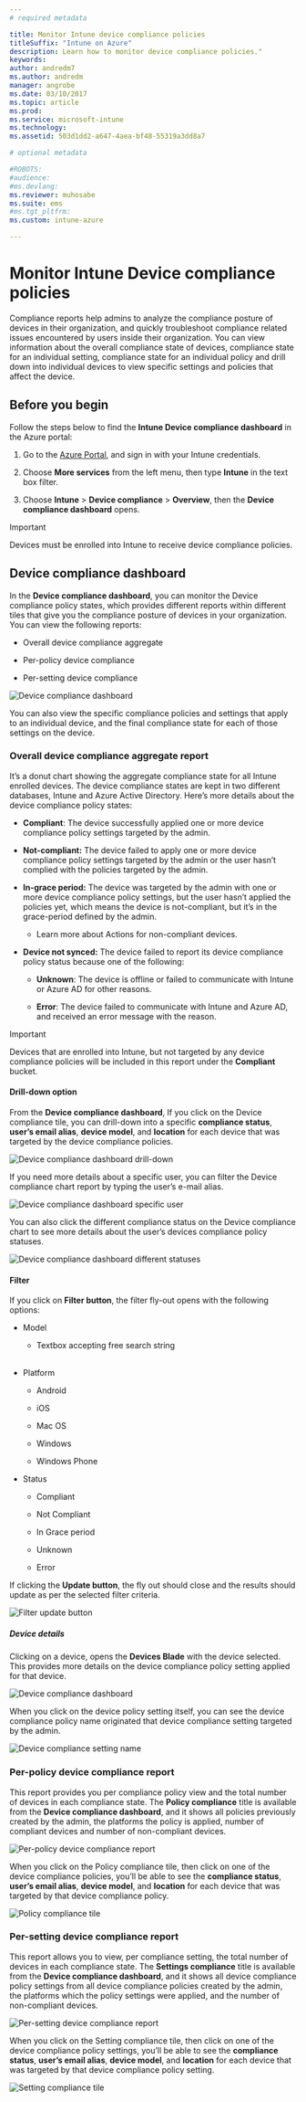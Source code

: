 ```yaml
---
# required metadata

title: Monitor Intune device compliance policies
titleSuffix: "Intune on Azure"
description: Learn how to monitor device compliance policies."
keywords:
author: andredm7
ms.author: andredm
manager: angrobe
ms.date: 03/10/2017
ms.topic: article
ms.prod:
ms.service: microsoft-intune
ms.technology:
ms.assetid: 503d1dd2-a647-4aea-bf48-55319a3dd8a7

# optional metadata

#ROBOTS:
#audience:
#ms.devlang:
ms.reviewer: muhosabe
ms.suite: ems
#ms.tgt_pltfrm:
ms.custom: intune-azure

---
```

# Monitor Intune Device compliance policies

Compliance reports help admins to analyze the compliance posture of devices in their organization, and quickly troubleshoot compliance related issues encountered by users inside their organization. You can view information about the overall compliance state of devices, compliance state for an individual setting, compliance state for an individual policy and drill down into individual devices to view specific settings and policies that affect the device.

## Before you begin

Follow the steps below to find the **Intune Device compliance dashboard** in the Azure portal:

1.  Go to the [Azure Portal](https://portal.azure.com), and sign in with your Intune credentials.

2.  Choose **More services** from the left menu, then type **Intune** in the text box filter.

3.  Choose **Intune** &gt; **Device compliance** &gt; **Overview**, then the **Device compliance dashboard** opens.

> [!IMPORTANT] 
> Devices must be enrolled into Intune to receive device compliance policies.

## Device compliance dashboard

In the **Device compliance dashboard**, you can monitor the Device compliance policy states, which provides different reports within different tiles that give you the compliance posture of devices in your organization. You can view the following reports:

-   Overall device compliance aggregate

-   Per-policy device compliance

-   Per-setting device compliance

![Device compliance dashboard](./media/idc-1.png)

You can also view the specific compliance policies and settings that apply to an individual device, and the final compliance state for each of those settings on the device.

### Overall device compliance aggregate report

It’s a donut chart showing the aggregate compliance state for all Intune enrolled devices. The device compliance states are kept in two different databases, Intune and Azure Active Directory. Here’s more details about the device compliance policy states:

-   **Compliant**: The device successfully applied one or more device compliance policy settings targeted by the admin.

-   **Not-compliant:** The device failed to apply one or more device compliance policy settings targeted by the admin or the user hasn’t complied with the policies targeted by the admin.

-   **In-grace period:** The device was targeted by the admin with one or more device compliance policy settings, but the user hasn’t applied the policies yet, which means the device is not-compliant, but it’s in the grace-period defined by the admin.

    -   Learn more about Actions for non-compliant devices.

-   **Device not synced:** The device failed to report its device compliance policy status because one of the following:

    -   **Unknown**: The device is offline or failed to communicate with Intune or Azure AD for other reasons.

    -   **Error**: The device failed to communicate with Intune and Azure AD, and received an error message with the reason.

> [!IMPORTANT] 
> Devices that are enrolled into Intune, but not targeted by any device compliance policies will be included in this report under the **Compliant** bucket.

#### Drill-down option

From the **Device compliance dashboard**, If you click on the Device compliance tile, you can drill-down into a specific **compliance status**, **user’s email alias**, **device model**, and **location** for each device that was targeted by the device compliance policies.

![Device compliance dashboard drill-down](./media/idc-2.png)

If you need more details about a specific user, you can filter the Device compliance chart report by typing the user’s e-mail alias.

![Device compliance dashboard specific user](./media/idc-3.png)

You can also click the different compliance status on the Device compliance chart to see more details about the user’s devices compliance policy statuses.

![Device compliance dashboard different statuses](./media/idc-4.png)

#### Filter

If you click on **Filter button**, the filter fly-out opens with the following options:

-   Model

    -   Textbox accepting free search string
<br></br>
-   Platform

    -   Android

    -   iOS

    -   Mac OS

    -   Windows

    -   Windows Phone

-   Status

    -   Compliant

    -   Not Compliant

    -   In Grace period

    -   Unknown

    -   Error

If clicking the **Update button**, the fly out should close and the results should update as per the selected filter criteria.

![Filter update button](./media/idc-5.png)

##### Device details

Clicking on a device, opens the **Devices Blade** with the device selected. This provides more details on the device compliance policy setting applied for that device.

![Device compliance dashboard](./media/idc-6.png)

When you click on the device policy setting itself, you can see the device compliance policy name originated that device compliance setting targeted by the admin.

![Device compliance setting name](./media/idc-7.png)

### Per-policy device compliance report

This report provides you per compliance policy view and the total number of devices in each compliance state. The **Policy compliance** title is available from the **Device compliance dashboard**, and it shows all policies previously created by the admin, the platforms the policy is applied, number of compliant devices and number of non-compliant devices.

![Per-policy device compliance report](./media/idc-8.png)

When you click on the Policy compliance tile, then click on one of the device compliance policies, you’ll be able to see the **compliance status**, **user’s email alias**, **device model**, and **location** for each device that was targeted by that device compliance policy.

![Policy compliance tile](./media/idc-9.png)

### Per-setting device compliance report

This report allows you to view, per compliance setting, the total number of devices in each compliance state. The **Settings compliance** title is available from the **Device compliance dashboard**, and it shows all device compliance policy settings from all device compliance policies created by the admin, the platforms which the policy settings were applied, and the number of non-compliant devices.

![Per-setting device compliance report](./media/idc-10.png)

When you click on the Setting compliance tile, then click on one of the device compliance policy settings, you’ll be able to see the **compliance status**, **user’s email alias**, **device model**, and **location** for each device that was targeted by that device compliance policy setting.

![Setting compliance tile](./media/idc-11.png)

